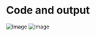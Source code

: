 # Code and output
![Image](https://user-images.githubusercontent.com/94268410/143459377-4dc184a7-4cd6-4890-be01-9a0b3ab28b85.png)
![Image](https://user-images.githubusercontent.com/94268410/143459772-752f0288-9477-4b28-8092-a603726b1387.png)



